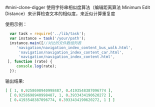 #mini-clone-digger 
使用字符串相似度算法（编辑距离算法 Minimum Edit Distance）来计算检查文本的相似度，来近似计算重复度

使用示例：
````javascript
  var task = require('../lib/task');
  var instance = task('/your/path');
  instance.main([//对比的文件数组列表
     'navigation/navigation_index_content_bus_walk.html',
      'navigation/navigation_index_content_car.html',
      'navigation/navigation_index_content.html',
 ], function (rate) {
     console.log(rate);
  });
````
输出结果:
````json
[ [ 1, 0.9258698940998487, 0.4193548387096774 ],
  [ 0.9258698940998487, 1, 0.3933434190620272 ],
  [ 0.4193548387096774, 0.3933434190620272, 1 ] ]
````
